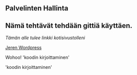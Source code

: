 ## Palvelinten Hallinta

## Nämä tehtävät tehdään gittiä käyttäen.

*Tämän alle tulee linkki kotisivustolleni*

[Jeren Wordpress](https://jereliits.wordpress.com)

Wohoo!
	'koodin kirjoittaminen'

 'koodin kirjoittaminen'


